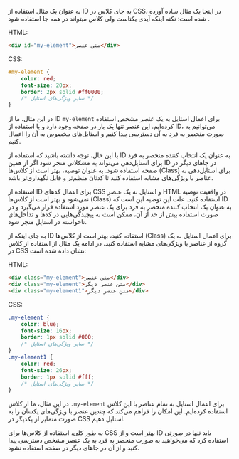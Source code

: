 به عنوان یک مثال استفاده از ID به جای کلاس در CSS، در اینجا یک مثال ساده آورده شده است:
نکته اینکه آیدی یکتاست ولی کلاس میتواند در همه جا استفاده شود .

HTML:
```html
<div id="my-element">متن عنصر</div>
```

CSS:
```css
#my-element {
    color: red;
    font-size: 20px;
    border: 2px solid #ff0000;
    /* سایر ویژگی‌های استایل */
}
```

در این مثال، ما از ID `my-element` برای اعمال استایل به یک عنصر مشخص استفاده کرده‌ایم. این عنصر تنها یک بار در صفحه وجود دارد و با استفاده از ID، می‌توانیم به صورت منحصر به فرد به آن دسترسی پیدا کنیم و استایل‌های مخصوص به آن را اعمال کنیم.

با این حال، توجه داشته باشید که استفاده از ID به عنوان یک انتخاب کننده منحصر به فرد برای استایل‌دهی می‌تواند به مشکلاتی منجر شود اگر از همین ID در جاهای دیگر در صفحه استفاده شود. به عنوان توصیه، بهتر است از کلاس‌ها (Class) برای استایل‌دهی به عناصر با ویژگی‌های مشابه استفاده کنید تا کدتان منظم‌تر و قابل نگهداری‌تر باشد.


استفاده از ID برای اعمال کدهای CSS و استایل به یک عنصر HTML در واقعیت توصیه نمی‌شود و بهتر است از کلاس‌ها (Class) استفاده کنید. علت این توصیه این است که ID به عنوان یک انتخاب کننده منحصر به فرد برای یک عنصر مورد استفاده قرار می‌گیرد و در صورت استفاده بیش از حد از آن، ممکن است به پیچیدگی‌هایی در کدها و تداخل‌های ناخواسته در استایل منجر شود.

به جای اینکه از ID استفاده کنید، بهتر است از کلاس‌ها (Class) برای اعمال استایل به یک گروه از عناصر با ویژگی‌های مشابه استفاده کنید. در ادامه یک مثال از استفاده از کلاس در CSS نشان داده شده است:

HTML:
```html
<div class="my-element">متن عنصر</div>
<div class="my-element">متن عنصر دیگر</div>
<div class="my-element1">متن عنصر دیگر</div>
```

CSS:
```css
.my-element {
    color: blue;
    font-size: 16px;
    border: 1px solid #000;
    /* سایر ویژگی‌های استایل */
}
.my-element1 {
    color: red;
    font-size: 26px;
    border: 1px solid #fff;
    /* سایر ویژگی‌های استایل */
}
```

در این مثال، ما از کلاس `.my-element` برای اعمال استایل به تمام عناصر با این کلاس استفاده کرده‌ایم. این امکان را فراهم می‌کند که چندین عنصر با ویژگی‌های یکسان را به صورت متمایز از یکدیگر در CSS استایل دهیم.

به طور کلی، استفاده از کلاس‌ها برای CSS بهتر است و از ID باید تنها در صورتی استفاده کرد که می‌خواهید به صورت منحصر به فرد به یک عنصر مشخص دسترسی پیدا کنید و از آن در جاهای دیگر در صفحه استفاده نشود.
